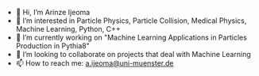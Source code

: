- 👋 Hi, I’m Arinze Ijeoma
- 👀 I’m interested in Particle Physics, Particle Collision, Medical Physics, Machine Learning, Python, C++
- 🌱 I’m currently working on "Machine Learning Applications in Particles Production in Pythia8"
- 💞️ I’m looking to collaborate on projects that deal with Machine Learning
- 📫 How to reach me: a.ijeoma@uni-muenster.de

<!---
aijeoma/aijeoma is a ✨ special ✨ repository because its `README.md` (this file) appears on your GitHub profile.
You can click the Preview link to take a look at your changes.
--->

